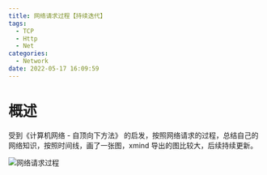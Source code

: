 ```yaml
---
title: 网络请求过程【持续迭代】
tags:
  - TCP
  - Http
  - Net
categories:
  - Network
date: 2022-05-17 16:09:59
---
```

# 概述
受到《计算机网络 - 自顶向下方法》 的启发，按照网络请求的过程，总结自己的网络知识，按照时间线，画了一张图，xmind 导出的图比较大，后续持续更新。

![网络请求过程](/img/net/net_proceed_process.png)